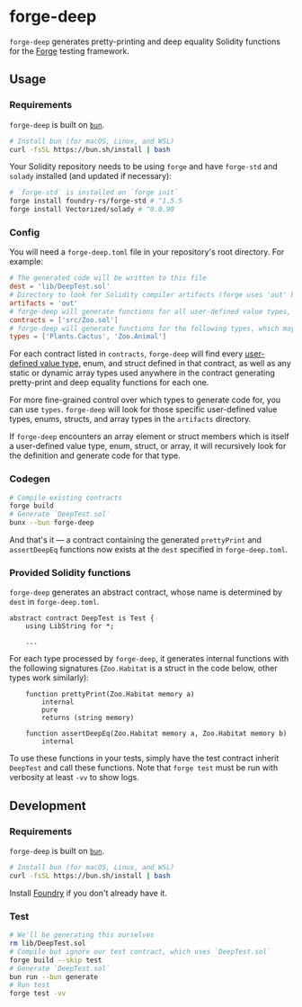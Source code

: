 # forge-deep

`forge-deep` generates pretty-printing and deep equality Solidity functions for the [Forge](https://github.com/foundry-rs/foundry) testing framework.

## Usage

### Requirements

`forge-deep` is built on [`bun`](bun.sh).

```bash
# Install bun (for macOS, Linux, and WSL)
curl -fsSL https://bun.sh/install | bash
```

Your Solidity repository needs to be using `forge` and have `forge-std` and `solady` installed (and updated if necessary):

```bash
# `forge-std` is installed on `forge init` 
forge install foundry-rs/forge-std # ^1.5.5
forge install Vectorized/solady # ^0.0.90
```

### Config

You will need a `forge-deep.toml` file in your repository's root directory. For example:

```toml
# The generated code will be written to this file
dest = 'lib/DeepTest.sol'
# Directory to look for Solidity compiler artifacts (forge uses 'out' by default)
artifacts = 'out'
# forge-deep will generate functions for all user-defined value types, enums, structs, and array types used in these contracts
contracts = ['src/Zoo.sol']
# forge-deep will generate functions for the following types, which may be defined outside of the contracts listed above
types = ['Plants.Cactus', 'Zoo.Animal']
```

For each contract listed in `contracts`, `forge-deep` will find every [user-defined value type](https://docs.soliditylang.org/en/latest/types.html#user-defined-value-types), enum, and struct defined in that contract, as well as any static or dynamic array types used anywhere in the contract generating pretty-print and deep equality functions for each one.

For more fine-grained control over which types to generate code for, you can use `types`. `forge-deep` will look for those specific user-defined value types, enums, structs, and array types in the `artifacts` directory. 

If `forge-deep` encounters an array element or struct members which is itself a user-defined value type, enum, struct, or array, it will recursively look for the definition and generate code for that type. 

### Codegen

```bash
# Compile existing contracts
forge build
# Generate `DeepTest.sol`
bunx --bun forge-deep
```

And that's it –– a contract containing the generated `prettyPrint` and `assertDeepEq` functions now exists at the `dest` specified in `forge-deep.toml`. 

### Provided Solidity functions

`forge-deep` generates an abstract contract, whose name is determined by `dest` in `forge-deep.toml`.

```solidity
abstract contract DeepTest is Test {
    using LibString for *;
    
    ...
```

For each type processed by `forge-deep`, it generates internal functions with the following signatures (`Zoo.Habitat` is a struct in the code below, other types work similarly):

```solidity
    function prettyPrint(Zoo.Habitat memory a)
        internal
        pure
        returns (string memory)

    function assertDeepEq(Zoo.Habitat memory a, Zoo.Habitat memory b)
        internal
```

To use these functions in your tests, simply have the test contract inherit `DeepTest` and call these functions. Note that `forge test` must be run with verbosity at least `-vv` to show logs. 

## Development

### Requirements

`forge-deep` is built on [`bun`](bun.sh).

```bash
# Install bun (for macOS, Linux, and WSL)
curl -fsSL https://bun.sh/install | bash
```

Install [Foundry](https://book.getfoundry.sh/getting-started/installation) if you don't already have it. 

### Test

```bash
# We'll be generating this ourselves
rm lib/DeepTest.sol
# Compile but ignore our test contract, which uses `DeepTest.sol`
forge build --skip test
# Generate `DeepTest.sol`
bun run --bun generate
# Run test
forge test -vv
```
